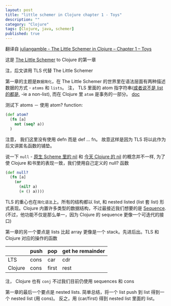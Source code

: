 ```yaml
---
layout: post
title: "little schemer in Clojure chapter 1 - Toys"
description: ""
category: "Clojure"
tags: [Clojure, java, schemer]
published: true
---
```



翻译自 [juliangamble - The Little Schemer in Clojure – Chapter 1 – Toys](http://juliangamble.com/blog/2012/07/20/the-little-schemer-in-clojure-chapter-1/) 

这是 [The Little Schemer](http://www.ccs.neu.edu/home/matthias/BTLS/) to Clojure 的第一章

注，后文讲用 TLS 代替 The Little Schemer

第一章的主题是`数据简化`，在 The Little Schemer 的世界里在语法层面有两种描述数据的方式 - `atoms` 和 `lists`。 注， TLS 里面的 atom 指字符串([或者说不是 list 的都是](http://hyperpolyglot.org/lisp#atom), -ie a non-list), 而在 Clojure 里 `atom` 是事务的一部分。 [doc](https://clojuredocs.org/clojure.core/atom)


测试下 atoms － 使用 atom? function:

```Clojure
(def atom?
  (fn [a]
    not (seq? a))
  )
```

注意， 我们这里没有使用 defn 而是 def ... fn。 故意这样是因为 TLS 将以此作为后文讲匿名函数的铺垫。


说一下 `null` - [原生 Scheme 里的 nil](http://hyperpolyglot.org/lisp) 和 [今天 Clojure 的 nil](http://clojure.org/lisps) 的概念并不一样, 为了使 Clojure 和书里的表现一致，我们使用自己定义的 null? 函数

```Clojure
(def null?
  (fn [a]
    (or
      (nil? a)
      (= () a))))
```

TLS 的重心也在`简化语法`上。所有的结构都以 list, 和 nested listed (list 套 list) 形式表现。Clojure 内置许多类型的数据结构，不过最接近我们想要的是 [Sequence](http://clojure.org/sequences). (不过，他功能不仅是那么单一，因为 Clojure 的 sequence 更像一个可迭代的接口)

第一章的另一个要点是 lists 比起 array 更像是一个 stack。先进后出。TLS 和 Clojure 对应的操作的函数


|   |push|pop|get he remainder|
|---    |---|---|---|
|LTS    | cons| car  | cdr  |
|Clojure| cons| first  |  rest |

注， Clojure 也有 `conj` 不过我们目前仍使用 sequences 和 cons 


第一章的最后一个要点是 nested lists. 简单总结，将一个 list push 到 list 得到一个 nested list (用 cons)。 反之，用 (car/first) 得到 nested list 里面的 list。


